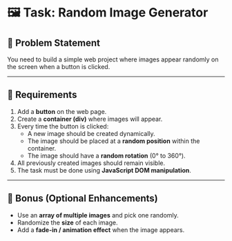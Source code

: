 # 🖼️ Task: Random Image Generator

## 🎯 Problem Statement
You need to build a simple web project where images appear randomly on the screen when a button is clicked.

---

## 📌 Requirements
1. Add a **button** on the web page.  
2. Create a **container (div)** where images will appear.  
3. Every time the button is clicked:  
   - A new image should be created dynamically.  
   - The image should be placed at a **random position** within the container.  
   - The image should have a **random rotation** (0° to 360°).  
4. All previously created images should remain visible.  
5. The task must be done using **JavaScript DOM manipulation**.

---

## 🚀 Bonus (Optional Enhancements)
- Use an **array of multiple images** and pick one randomly.  
- Randomize the **size** of each image.  
- Add a **fade-in / animation effect** when the image appears.  
